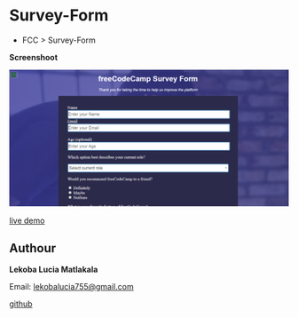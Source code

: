 # Survey-Form
- FCC > Survey-Form


**Screenshoot**

![Screenshot](screen.png)

[live demo](https://raw.githack.com/Lekoba838/Survey-Form/gh-pages/index.html)


## Authour

**Lekoba Lucia Matlakala**

Email: lekobalucia755@gmail.com

[github](github.com/Lekoba838)
